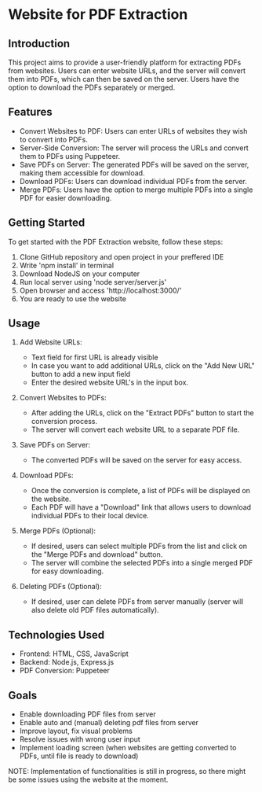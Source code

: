 # Website for PDF Extraction

## Introduction
This project aims to provide a user-friendly platform for extracting PDFs from websites. Users can enter website URLs, and the server will convert them into PDFs, which can then be saved on the server. Users have the option to download the PDFs separately or merged.

## Features
- Convert Websites to PDF: Users can enter URLs of websites they wish to convert into PDFs.
- Server-Side Conversion: The server will process the URLs and convert them to PDFs using Puppeteer.
- Save PDFs on Server: The generated PDFs will be saved on the server, making them accessible for download.
- Download PDFs: Users can download individual PDFs from the server.
- Merge PDFs: Users have the option to merge multiple PDFs into a single PDF for easier downloading.

## Getting Started
To get started with the PDF Extraction website, follow these steps:
1. Clone GitHub repository and open project in your preffered IDE
2. Write 'npm install' in terminal
3. Download NodeJS on your computer
4. Run local server using 'node server/server.js'
5. Open browser and access 'http://localhost:3000/'
6. You are ready to use the website

## Usage
1. Add Website URLs:
   - Text field for first URL is already visible
   - In case you want to add additional URLs, click on the "Add New URL" button to add a new input field
   - Enter the desired website URL's in the input box.

2. Convert Websites to PDFs:
   - After adding the URLs, click on the "Extract PDFs" button to start the conversion process.
   - The server will convert each website URL to a separate PDF file.

3. Save PDFs on Server:
   - The converted PDFs will be saved on the server for easy access.

4. Download PDFs:
   - Once the conversion is complete, a list of PDFs will be displayed on the website.
   - Each PDF will have a "Download" link that allows users to download individual PDFs to their local device.

5. Merge PDFs (Optional):
   - If desired, users can select multiple PDFs from the list and click on the "Merge PDFs and download" button.
   - The server will combine the selected PDFs into a single merged PDF for easy downloading.
  
6. Deleting PDFs (Optional):
   - If desired, user can delete PDFs from server manually (server will also delete old PDF files automatically).

## Technologies Used
- Frontend: HTML, CSS, JavaScript
- Backend: Node.js, Express.js
- PDF Conversion: Puppeteer

## Goals
- Enable downloading PDF files from server
- Enable auto and (manual) deleting pdf files from server
- Improve layout, fix visual problems
- Resolve issues with wrong user input
- Implement loading screen (when websites are getting converted to PDFs, until file is ready to download)

NOTE: Implementation of functionalities is still in progress, so there might be some issues using the website at the moment.



